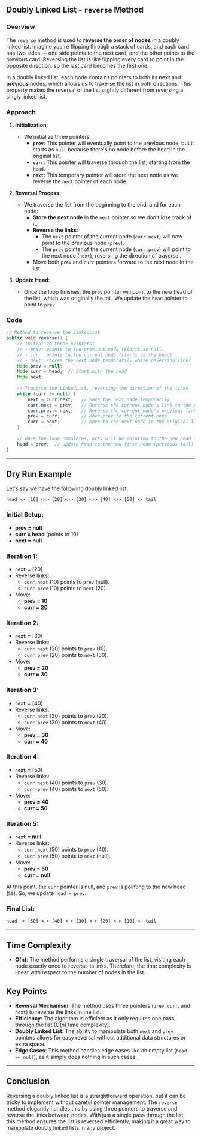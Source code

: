 
## Doubly Linked List - `reverse` Method

### Overview

The `reverse` method is used to **reverse the order of nodes** in a doubly linked list. Imagine you're flipping through a stack of cards, and each card has two sides — one side points to the next card, and the other points to the previous card. Reversing the list is like flipping every card to point in the opposite direction, so the last card becomes the first one.

In a doubly linked list, each node contains pointers to both its **next** and **previous** nodes, which allows us to traverse the list in both directions. This property makes the reversal of the list slightly different from reversing a singly linked list.

### Approach

1. **Initialization**:
   - We initialize three pointers:
     - **`prev`**: This pointer will eventually point to the previous node, but it starts as `null` because there's no node before the head in the original list.
     - **`curr`**: This pointer will traverse through the list, starting from the `head`.
     - **`next`**: This temporary pointer will store the next node as we reverse the `next` pointer of each node.

2. **Reversal Process**:
   - We traverse the list from the beginning to the end, and for each node:
     - **Store the next node** in the `next` pointer so we don't lose track of it.
     - **Reverse the links**:
       - The `next` pointer of the current node (`curr.next`) will now point to the previous node (`prev`).
       - The `prev` pointer of the current node (`curr.prev`) will point to the next node (`next`), reversing the direction of traversal.
     - Move both `prev` and `curr` pointers forward to the next node in the list.

3. **Update Head**:
   - Once the loop finishes, the `prev` pointer will point to the new head of the list, which was originally the tail. We update the `head` pointer to point to `prev`.

### Code

```java
// Method to reverse the LinkedList
public void reverse() {
    // Initialize three pointers:
    // - prev: points to the previous node (starts as null)
    // - curr: points to the current node (starts as the head)
    // - next: stores the next node temporarily while reversing links
    Node prev = null;
    Node curr = head;  // Start with the head
    Node next;
    
    // Traverse the LinkedList, reversing the direction of the links
    while (curr != null) {
        next = curr.next;   // Save the next node temporarily
        curr.next = prev;   // Reverse the current node's link to the previous node
        curr.prev = next;   // Reverse the current node's previous link to the next node
        prev = curr;        // Move prev to the current node
        curr = next;        // Move to the next node in the original list
    }
    
    // Once the loop completes, prev will be pointing to the new head of the reversed list
    head = prev;  // Update head to the new first node (previous tail)
}
```

---

## Dry Run Example

Let's say we have the following doubly linked list:

```
head -> [10] <-> [20] <-> [30] <-> [40] <-> [50] <- tail
```

### Initial Setup:
- **prev = null**
- **curr = head** (points to 10)
- **next = null**

### Iteration 1:
- **`next`** = [20]
- Reverse links:
  - `curr.next` (10) points to `prev` (null).
  - `curr.prev` (10) points to `next` (20).
- Move:
  - **prev = 10**
  - **curr = 20**
  
### Iteration 2:
- **`next`** = [30]
- Reverse links:
  - `curr.next` (20) points to `prev` (10).
  - `curr.prev` (20) points to `next` (30).
- Move:
  - **prev = 20**
  - **curr = 30**

### Iteration 3:
- **`next`** = [40]
- Reverse links:
  - `curr.next` (30) points to `prev` (20).
  - `curr.prev` (30) points to `next` (40).
- Move:
  - **prev = 30**
  - **curr = 40**

### Iteration 4:
- **`next`** = [50]
- Reverse links:
  - `curr.next` (40) points to `prev` (30).
  - `curr.prev` (40) points to `next` (50).
- Move:
  - **prev = 40**
  - **curr = 50**

### Iteration 5:
- **`next` = null**
- Reverse links:
  - `curr.next` (50) points to `prev` (40).
  - `curr.prev` (50) points to `next` (null).
- Move:
  - **prev = 50**
  - **curr = null**

At this point, the `curr` pointer is null, and `prev` is pointing to the new head (`50`). So, we update `head = prev`.

### Final List:

```
head -> [50] <-> [40] <-> [30] <-> [20] <-> [10] <- tail
```

---

## Time Complexity

- **O(n)**: The method performs a single traversal of the list, visiting each node exactly once to reverse its links. Therefore, the time complexity is linear with respect to the number of nodes in the list.

## Key Points

- **Reversal Mechanism**: The method uses three pointers (`prev`, `curr`, and `next`) to reverse the links in the list.
- **Efficiency**: The algorithm is efficient as it only requires one pass through the list (O(n) time complexity).
- **Doubly Linked List**: The ability to manipulate both `next` and `prev` pointers allows for easy reversal without additional data structures or extra space.
- **Edge Cases**: This method handles edge cases like an empty list (`head == null`), as it simply does nothing in such cases.

---

## Conclusion

Reversing a doubly linked list is a straightforward operation, but it can be tricky to implement without careful pointer management. The `reverse` method elegantly handles this by using three pointers to traverse and reverse the links between nodes. With just a single pass through the list, this method ensures the list is reversed efficiently, making it a great way to manipulate doubly linked lists in any project.

